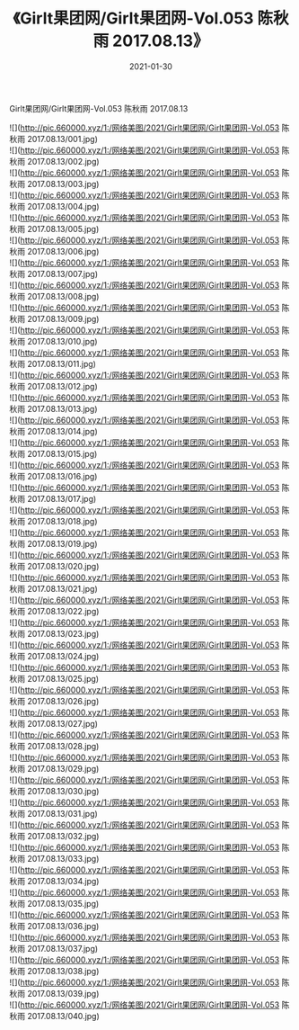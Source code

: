 ﻿---
layout: post
title:  《Girlt果团网/Girlt果团网-Vol.053 陈秋雨 2017.08.13》
date:   2021-01-30
img: http://pic.660000.xyz/1:/网络美图/2021/Girlt果团网/Girlt果团网-Vol.053 陈秋雨 2017.08.13/000.jpg
categories: [美女, 清纯, 唯美]
---

Girlt果团网/Girlt果团网-Vol.053 陈秋雨 2017.08.13

 ![](http://pic.660000.xyz/1:/网络美图/2021/Girlt果团网/Girlt果团网-Vol.053 陈秋雨 2017.08.13/001.jpg) <br>![](http://pic.660000.xyz/1:/网络美图/2021/Girlt果团网/Girlt果团网-Vol.053 陈秋雨 2017.08.13/002.jpg) <br>![](http://pic.660000.xyz/1:/网络美图/2021/Girlt果团网/Girlt果团网-Vol.053 陈秋雨 2017.08.13/003.jpg) <br>![](http://pic.660000.xyz/1:/网络美图/2021/Girlt果团网/Girlt果团网-Vol.053 陈秋雨 2017.08.13/004.jpg) <br>![](http://pic.660000.xyz/1:/网络美图/2021/Girlt果团网/Girlt果团网-Vol.053 陈秋雨 2017.08.13/005.jpg) <br>![](http://pic.660000.xyz/1:/网络美图/2021/Girlt果团网/Girlt果团网-Vol.053 陈秋雨 2017.08.13/006.jpg) <br>![](http://pic.660000.xyz/1:/网络美图/2021/Girlt果团网/Girlt果团网-Vol.053 陈秋雨 2017.08.13/007.jpg) <br>![](http://pic.660000.xyz/1:/网络美图/2021/Girlt果团网/Girlt果团网-Vol.053 陈秋雨 2017.08.13/008.jpg) <br>![](http://pic.660000.xyz/1:/网络美图/2021/Girlt果团网/Girlt果团网-Vol.053 陈秋雨 2017.08.13/009.jpg) <br>![](http://pic.660000.xyz/1:/网络美图/2021/Girlt果团网/Girlt果团网-Vol.053 陈秋雨 2017.08.13/010.jpg) <br>![](http://pic.660000.xyz/1:/网络美图/2021/Girlt果团网/Girlt果团网-Vol.053 陈秋雨 2017.08.13/011.jpg) <br>![](http://pic.660000.xyz/1:/网络美图/2021/Girlt果团网/Girlt果团网-Vol.053 陈秋雨 2017.08.13/012.jpg) <br>![](http://pic.660000.xyz/1:/网络美图/2021/Girlt果团网/Girlt果团网-Vol.053 陈秋雨 2017.08.13/013.jpg) <br>![](http://pic.660000.xyz/1:/网络美图/2021/Girlt果团网/Girlt果团网-Vol.053 陈秋雨 2017.08.13/014.jpg) <br>![](http://pic.660000.xyz/1:/网络美图/2021/Girlt果团网/Girlt果团网-Vol.053 陈秋雨 2017.08.13/015.jpg) <br>![](http://pic.660000.xyz/1:/网络美图/2021/Girlt果团网/Girlt果团网-Vol.053 陈秋雨 2017.08.13/016.jpg) <br>![](http://pic.660000.xyz/1:/网络美图/2021/Girlt果团网/Girlt果团网-Vol.053 陈秋雨 2017.08.13/017.jpg) <br>![](http://pic.660000.xyz/1:/网络美图/2021/Girlt果团网/Girlt果团网-Vol.053 陈秋雨 2017.08.13/018.jpg) <br>![](http://pic.660000.xyz/1:/网络美图/2021/Girlt果团网/Girlt果团网-Vol.053 陈秋雨 2017.08.13/019.jpg) <br>![](http://pic.660000.xyz/1:/网络美图/2021/Girlt果团网/Girlt果团网-Vol.053 陈秋雨 2017.08.13/020.jpg) <br>![](http://pic.660000.xyz/1:/网络美图/2021/Girlt果团网/Girlt果团网-Vol.053 陈秋雨 2017.08.13/021.jpg) <br>![](http://pic.660000.xyz/1:/网络美图/2021/Girlt果团网/Girlt果团网-Vol.053 陈秋雨 2017.08.13/022.jpg) <br>![](http://pic.660000.xyz/1:/网络美图/2021/Girlt果团网/Girlt果团网-Vol.053 陈秋雨 2017.08.13/023.jpg) <br>![](http://pic.660000.xyz/1:/网络美图/2021/Girlt果团网/Girlt果团网-Vol.053 陈秋雨 2017.08.13/024.jpg) <br>![](http://pic.660000.xyz/1:/网络美图/2021/Girlt果团网/Girlt果团网-Vol.053 陈秋雨 2017.08.13/025.jpg) <br>![](http://pic.660000.xyz/1:/网络美图/2021/Girlt果团网/Girlt果团网-Vol.053 陈秋雨 2017.08.13/026.jpg) <br>![](http://pic.660000.xyz/1:/网络美图/2021/Girlt果团网/Girlt果团网-Vol.053 陈秋雨 2017.08.13/027.jpg) <br>![](http://pic.660000.xyz/1:/网络美图/2021/Girlt果团网/Girlt果团网-Vol.053 陈秋雨 2017.08.13/028.jpg) <br>![](http://pic.660000.xyz/1:/网络美图/2021/Girlt果团网/Girlt果团网-Vol.053 陈秋雨 2017.08.13/029.jpg) <br>![](http://pic.660000.xyz/1:/网络美图/2021/Girlt果团网/Girlt果团网-Vol.053 陈秋雨 2017.08.13/030.jpg) <br>![](http://pic.660000.xyz/1:/网络美图/2021/Girlt果团网/Girlt果团网-Vol.053 陈秋雨 2017.08.13/031.jpg) <br>![](http://pic.660000.xyz/1:/网络美图/2021/Girlt果团网/Girlt果团网-Vol.053 陈秋雨 2017.08.13/032.jpg) <br>![](http://pic.660000.xyz/1:/网络美图/2021/Girlt果团网/Girlt果团网-Vol.053 陈秋雨 2017.08.13/033.jpg) <br>![](http://pic.660000.xyz/1:/网络美图/2021/Girlt果团网/Girlt果团网-Vol.053 陈秋雨 2017.08.13/034.jpg) <br>![](http://pic.660000.xyz/1:/网络美图/2021/Girlt果团网/Girlt果团网-Vol.053 陈秋雨 2017.08.13/035.jpg) <br>![](http://pic.660000.xyz/1:/网络美图/2021/Girlt果团网/Girlt果团网-Vol.053 陈秋雨 2017.08.13/036.jpg) <br>![](http://pic.660000.xyz/1:/网络美图/2021/Girlt果团网/Girlt果团网-Vol.053 陈秋雨 2017.08.13/037.jpg) <br>![](http://pic.660000.xyz/1:/网络美图/2021/Girlt果团网/Girlt果团网-Vol.053 陈秋雨 2017.08.13/038.jpg) <br>![](http://pic.660000.xyz/1:/网络美图/2021/Girlt果团网/Girlt果团网-Vol.053 陈秋雨 2017.08.13/039.jpg) <br>![](http://pic.660000.xyz/1:/网络美图/2021/Girlt果团网/Girlt果团网-Vol.053 陈秋雨 2017.08.13/040.jpg) <br>